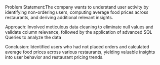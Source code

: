 Problem Statement:The company wants to understand user activity by identifying non-ordering users, computing average food prices across restaurants, and deriving additional relevant insights.

Approach: Involved meticulous data cleaning to eliminate null values and validate column relevance, followed by the application of advanced SQL Queries to analyze the data

Conclusion: Identified users who had not placed orders and calculated average food prices across various restaurants, yielding valuable insights into user behavior and restaurant pricing trends.
